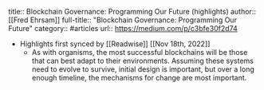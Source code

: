 title:: Blockchain Governance: Programming Our Future (highlights)
author:: [[Fred Ehrsam]]
full-title:: "Blockchain Governance: Programming Our Future"
category:: #articles
url:: https://medium.com/p/c3bfe30f2d74

- Highlights first synced by [[Readwise]] [[Nov 18th, 2022]]
	- As with organisms, the most successful blockchains will be those that can best adapt to their environments. Assuming these systems need to evolve to survive, initial design is important, but over a long enough timeline, the mechanisms for change are most important.